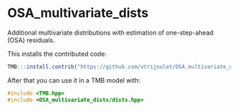 # OSA_multivariate_dists
Additional multivariate distributions with estimation of one-step-ahead (OSA) residuals.



This installs the contributed code:
```R
TMB:::install.contrib("https://github.com/vtrijoulet/OSA_multivariate_dists/archive/main.zip")
```

After that you can use it in a TMB model with:
```C++
#include <TMB.hpp>
#include <OSA_multivariate_dists/dists.hpp>
```
